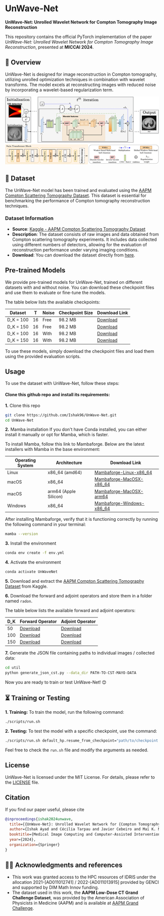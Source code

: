 # UnWave-Net
**UnWave-Net: Unrolled Wavelet Network for Compton Tomography Image Reconstruction**

This repository contains the official PyTorch implementation of the paper _UnWave-Net: Unrolled Wavelet Network for Compton Tomography Image Reconstruction_, presented at **MICCAI 2024**.

## 🧐 Overview
UnWave-Net is designed for image reconstruction in Compton tomography, utilizing unrolled optimization techniques in combination with wavelet transforms. The model excels at reconstructing images with reduced noise by incorporating a wavelet-based regularization term.

![](assets/unwave-net-overview.png)

## 💾 Dataset
The UnWave-Net model has been trained and evaluated using the [AAPM Compton Scattering Tomography Dataset](https://www.kaggle.com/datasets/ishak21/aapm-cst). This dataset is essential for benchmarking the performance of Compton tomography reconstruction techniques.

### Dataset Information
- **Source**: [Kaggle - AAPM Compton Scattering Tomography Dataset](https://www.kaggle.com/datasets/ishak21/aapm-cst)
- **Description**: The dataset consists of raw images and data obtained from Compton scattering tomography experiments. It includes data collected using different numbers of detectors, allowing for the evaluation of reconstruction performance under varying imaging conditions.
- **Download**: You can download the dataset directly from [here](https://www.kaggle.com/datasets/ishak21/aapm-cst).

## Pre-trained Models
We provide pre-trained models for UnWave-Net, trained on different datasets with and without noise. You can download these checkpoint files and use them to evaluate or fine-tune the models.

The table below lists the available checkpoints:

| Dataset   | T  | Noise  | Checkpoint Size | Download Link                                                                                   |
| --------- | -- | ------ | --------------- | ----------------------------------------------------------------------------------------------- |
| D_K = 100 | 16 | Free   | 98.2 MB         | [Download](https://drive.google.com/file/d/1CYbxA6pzSrWdhwQP02U8qVl6VqldH2Wr/view?usp=sharing)  |
| D_K = 150 | 16 | Free   | 98.2 MB         | [Download](https://drive.google.com/file/d/1WBZFehPSOu0wOuDHMejIB7rmWKHYX1_x/view?usp=sharing)  |
| D_K = 100 | 16 | With   | 98.2 MB         | [Download](https://drive.google.com/file/d/1Si1JbAJpr2EhPbpgy5OqsI6b-bXW6mF_/view?usp=sharing)  |
| D_K = 150 | 16 | With   | 98.2 MB         | [Download](https://drive.google.com/file/d/1QMANsUcuJXTms7Z2ag8tt3EfPx7Sthw1/view?usp=sharing)  |

To use these models, simply download the checkpoint files and load them using the provided evaluation scripts.

## Usage
To use the dataset with UnWave-Net, follow these steps:
#### Clone this github repo and install its requirements:
**1.** Clone this repo
```sh
git clone https://github.com/Ishak96/UnWave-Net.git
cd UnWave-Net
```
**2.** Mamba installation
If you don't have Conda installed, you can either install it manually or opt for Mamba, which is faster. 

To install Mamba, follow this link to Mambaforge. Below are the latest installers with Mamba in the base environment:

| Operating System | Architecture          | Download Link                                                                                      |
|------------------|-----------------------|---------------------------------------------------------------------------------------------------|
| Linux            | x86_64 (amd64)        | [Mambaforge-Linux-x86_64](https://github.com/conda-forge/miniforge/releases/latest/download/Mambaforge-Linux-x86_64.sh)      |
| macOS            | x86_64                | [Mambaforge-MacOSX-x86_64](https://github.com/conda-forge/miniforge/releases/latest/download/Mambaforge-MacOSX-x86_64.sh)    |
| macOS            | arm64 (Apple Silicon) | [Mambaforge-MacOSX-arm64](https://github.com/conda-forge/miniforge/releases/latest/download/Mambaforge-MacOSX-arm64.sh)      |
| Windows          | x86_64                | [Mambaforge-Windows-x86_64](https://github.com/conda-forge/miniforge/releases/latest/download/Mambaforge-Windows-x86_64.exe)  |

After installing Mambaforge, verify that it is functioning correctly by running the following command in your terminal:

```bash
mamba --version
```
**3.** Install the environment
```sh
conda env create -f env.yml
```

**4.** Activate the environment
```sh
conda activate UnWaveNet
```

**5.** Download and extract the [AAPM Compton Scattering Tomography Dataset](https://www.kaggle.com/datasets/ishak21/aapm-cst) from Kaggle.

**6.** Download the forward and adjoint operators and store them in a folder named `radon`.

The table below lists the available forward and adjoint operators:

| **D_K** | **Forward Operator** | **Adjoint Operator** |
|--------|----------------------|----------------------|
| 50     | [Download](https://drive.google.com/file/d/1pjQEAi0lAvpe9YFufcmQCFkO5ZLiamDK/view?usp=drive_link)  | [Download](https://drive.google.com/file/d/1XhQw04jFfPQGTxB-_MGwee-zAElUXuoW/view?usp=drive_link)  |
| 100    | [Download](https://drive.google.com/file/d/1erwVY1UbVJSBXJS2hSF4CMCGher72EJy/view?usp=drive_link)  | [Download](https://drive.google.com/file/d/1yOVZKcuYB9AvMBPoJWHG-oV2r8rJsRVb/view?usp=drive_link)  |
| 150    | [Download](https://drive.google.com/file/d/1Np2pYGSxaRvaVOZ-3cmJlf2EI4nvZmRN/view?usp=drive_link)  | [Download](https://drive.google.com/file/d/1Fe3KBXUxm55P8yhHb65KSgJuEAPBVet4/view?usp=drive_link)  |

**7.** Generate the JSON file containing paths to individual images / collected data:
```bash
cd util
python generate_json_cst.py --data_dir PATH-TO-CST-MAYO-DATA
```

Now you are ready to train or test UnWave-Net! 😊

##  ⏳ Training or Testing
**1. Training:**
To train the model, run the following command:
```bash
./scripts/run.sh
```

**2. Testing:**
To test the model with a specific checkpoint, use the command:
```bash
./scripts/run.sh default_hp.resume_from_checkpoint="path/to/checkpoint.ckpt" train=False test=True
```
Feel free to check the `run.sh` file and modify the arguments as needed.

## License
UnWave-Net is licensed under the MIT License. For details, please refer to the [LICENSE](LICENSE) file.

## Citation
If you find our paper useful, please cite

```bibtex
@inproceedings{ishak2024unwave,
  title={{UnWave-Net}: Unrolled Wavelet Network for {Compton Tomography} Image Reconstruction},
  author={Ishak Ayad and Cécilia Tarpau and Javier Cebeiro and Maï K. Nguyen},
  booktitle={Medical Image Computing and Computer-Assisted Intervention--MICCAI 2024},
  year={2024},
  organization={Springer}
}
```

## 👩‍⚖️ Acknowledgments and references
- This work was granted access to the HPC resources of IDRIS under the allocation 2021-[AD011012741] / 2022-[AD011013915] provided by GENCI and supported by DIM Math Innov funding.
- The dataset used in this work, the **AAPM Low-Dose CT Grand Challenge Dataset**, was provided by the American Association of Physicists in Medicine (AAPM) and is available at [AAPM Grand Challenge](https://www.aapm.org/GrandChallenge/LowDoseCT/).
